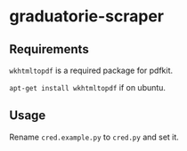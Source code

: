 # graduatorie-scraper

## Requirements
`wkhtmltopdf` is a required package for pdfkit.

`apt-get install wkhtmltopdf` if on ubuntu.

## Usage
Rename `cred.example.py` to `cred.py` and set it.
